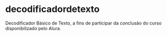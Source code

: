 # decodificadordetexto
Decodificador Básico de Texto, a fins de participar da conclusão do curso disponibilizado pelo Alura.
